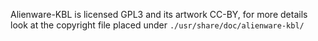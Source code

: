
Alienware-KBL is licensed GPL3 and its artwork CC-BY, for more details look at the copyright file placed under `./usr/share/doc/alienware-kbl/`

